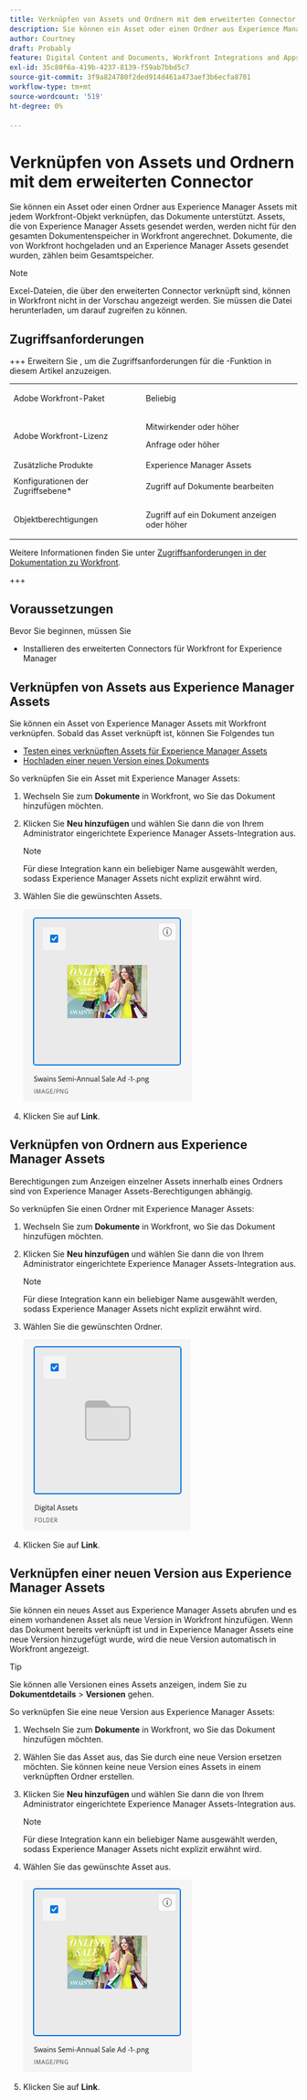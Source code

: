 ```yaml
---
title: Verknüpfen von Assets und Ordnern mit dem erweiterten Connector
description: Sie können ein Asset oder einen Ordner aus Experience Manager Assets mit jedem Workfront-Objekt verknüpfen, das Dokumente unterstützt.
author: Courtney
draft: Probably
feature: Digital Content and Documents, Workfront Integrations and Apps
exl-id: 35c80f6a-419b-4237-8139-f59ab7bbd5c7
source-git-commit: 3f9a824780f2ded914d461a473aef3b6ecfa8701
workflow-type: tm+mt
source-wordcount: '519'
ht-degree: 0%

---
```



# Verknüpfen von Assets und Ordnern mit dem erweiterten Connector

Sie können ein Asset oder einen Ordner aus Experience Manager Assets mit jedem Workfront-Objekt verknüpfen, das Dokumente unterstützt. Assets, die von Experience Manager Assets gesendet werden, werden nicht für den gesamten Dokumentenspeicher in Workfront angerechnet. Dokumente, die von Workfront hochgeladen und an Experience Manager Assets gesendet wurden, zählen beim Gesamtspeicher.


>[!NOTE]
>
>Excel-Dateien, die über den erweiterten Connector verknüpft sind, können in Workfront nicht in der Vorschau angezeigt werden. Sie müssen die Datei herunterladen, um darauf zugreifen zu können.

## Zugriffsanforderungen

+++ Erweitern Sie , um die Zugriffsanforderungen für die -Funktion in diesem Artikel anzuzeigen.

<table style="table-layout:auto"> 
 <col> 
 <col> 
 <tbody> 
  <tr> 
   <td role="rowheader">Adobe Workfront-Paket</td> 
   <td> <p>Beliebig</p> </td> 
  </tr> 
  <tr> 
   <td role="rowheader">Adobe Workfront-Lizenz</td> 
   <td> 
   <p>Mitwirkender oder höher</p>
   <p>Anfrage oder höher</p> 
    </td> 
  </tr> 
  <tr> 
   <td role="rowheader">Zusätzliche Produkte</td> 
   <td>Experience Manager Assets </td> 
  </tr> 
  <tr> 
   <td role="rowheader">Konfigurationen der Zugriffsebene*</td> 
   <td> <p>Zugriff auf Dokumente bearbeiten</p></td> 
  </tr> 
  <tr> 
   <td role="rowheader">Objektberechtigungen</td> 
   <td> <p>Zugriff auf ein Dokument anzeigen oder höher</p> </td> 
  </tr> 
 </tbody> 
</table>


Weitere Informationen finden Sie unter [Zugriffsanforderungen in der Dokumentation zu Workfront](/help/quicksilver/administration-and-setup/add-users/access-levels-and-object-permissions/access-level-requirements-in-documentation.md).

+++

## Voraussetzungen

Bevor Sie beginnen, müssen Sie

* Installieren des erweiterten Connectors für Workfront for Experience Manager

## Verknüpfen von Assets aus Experience Manager Assets

Sie können ein Asset von Experience Manager Assets mit Workfront verknüpfen. Sobald das Asset verknüpft ist, können Sie Folgendes tun

* [Testen eines verknüpften Assets für Experience Manager Assets](../../../documents/workfront-and-experience-manager-integrations/workfront-for-experience-manager-enhanced-connector/enhanced-connector-proof-asset.md)
* [Hochladen einer neuen Version eines Dokuments](../../../documents/managing-documents/upload-new-document-version.md)

So verknüpfen Sie ein Asset mit Experience Manager Assets:

1. Wechseln Sie zum **Dokumente** in Workfront, wo Sie das Dokument hinzufügen möchten.
1. Klicken Sie **Neu hinzufügen** und wählen Sie dann die von Ihrem Administrator eingerichtete Experience Manager Assets-Integration aus.

   >[!NOTE]
   >
   >Für diese Integration kann ein beliebiger Name ausgewählt werden, sodass Experience Manager Assets nicht explizit erwähnt wird.

1. Wählen Sie die gewünschten Assets.

   ![Asset auswählen](assets/select-an-asset.png)

1. Klicken Sie auf **Link**.

## Verknüpfen von Ordnern aus Experience Manager Assets

Berechtigungen zum Anzeigen einzelner Assets innerhalb eines Ordners sind von Experience Manager Assets-Berechtigungen abhängig.

So verknüpfen Sie einen Ordner mit Experience Manager Assets:

1. Wechseln Sie zum **Dokumente** in Workfront, wo Sie das Dokument hinzufügen möchten.
1. Klicken Sie **Neu hinzufügen** und wählen Sie dann die von Ihrem Administrator eingerichtete Experience Manager Assets-Integration aus.

   >[!NOTE]
   >
   >Für diese Integration kann ein beliebiger Name ausgewählt werden, sodass Experience Manager Assets nicht explizit erwähnt wird.

1. Wählen Sie die gewünschten Ordner.

   ![Ordner auswählen](assets/select-a-folder.png)

1. Klicken Sie auf **Link**.

## Verknüpfen einer neuen Version aus Experience Manager Assets

Sie können ein neues Asset aus Experience Manager Assets abrufen und es einem vorhandenen Asset als neue Version in Workfront hinzufügen. Wenn das Dokument bereits verknüpft ist und in Experience Manager Assets eine neue Version hinzugefügt wurde, wird die neue Version automatisch in Workfront angezeigt.

>[!TIP]
>
>Sie können alle Versionen eines Assets anzeigen, indem Sie zu **Dokumentdetails** > **Versionen** gehen.

So verknüpfen Sie eine neue Version aus Experience Manager Assets:

1. Wechseln Sie zum **Dokumente** in Workfront, wo Sie das Dokument hinzufügen möchten.
1. Wählen Sie das Asset aus, das Sie durch eine neue Version ersetzen möchten. Sie können keine neue Version eines Assets in einem verknüpften Ordner erstellen.
1. Klicken Sie **Neu hinzufügen** und wählen Sie dann die von Ihrem Administrator eingerichtete Experience Manager Assets-Integration aus.

   >[!NOTE]
   >
   >Für diese Integration kann ein beliebiger Name ausgewählt werden, sodass Experience Manager Assets nicht explizit erwähnt wird.

1. Wählen Sie das gewünschte Asset aus.

   ![Asset auswählen](assets/select-an-asset.png)

1. Klicken Sie auf **Link**.
